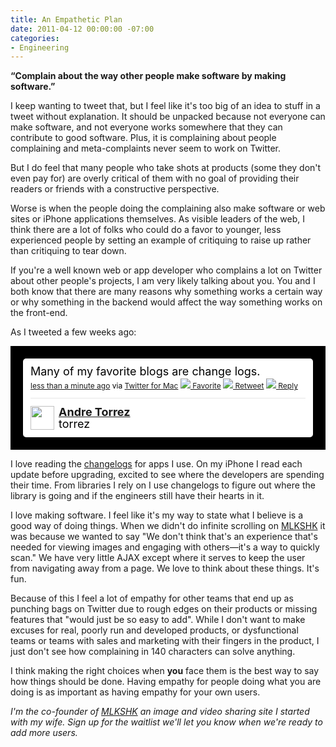 ```yaml
---
title: An Empathetic Plan
date: 2011-04-12 00:00:00 -07:00
categories:
- Engineering
---
```


<p><strong>&#8220;Complain about the way other people make software by making software.&#8221;</strong></p>

<p>I keep wanting to tweet that, but I feel like it's too big of an idea to stuff in a tweet without explanation. It should be unpacked because not everyone can make software, and not everyone works somewhere that they can contribute to good software. Plus, it is complaining about people complaining and meta-complaints never seem to work on Twitter.</p>

<p>But I do feel that many people who take shots at products (some they don't even pay for) are overly critical of them with no goal of providing their readers or friends with a constructive perspective.</p>

<p>Worse is when the people doing the complaining also make software or web sites or iPhone applications themselves. As visible leaders of the web, I think there are a lot of folks who could do a favor to younger, less experienced people by setting an example of critiquing to raise up rather than critiquing to tear down.</p>

<p>If you're a well known web or app developer who complains a lot on Twitter about other people's projects, I am very likely talking about you. You and I both know that there are many reasons why something works a certain way or why something in the backend would affect the way something works on the front-end. </p>

<p>As I tweeted a few weeks ago:</p>

<!-- http://twitter.com/torrez/status/49229068197048320 --> <style type='text/css'>.bbpBox49229068197048320 {background:url(http://a1.twimg.com/profile_background_images/734772/Picture_13.png) #000000;padding:20px;} p.bbpTweet{background:#fff;padding:10px 12px 10px 12px;margin:0;min-height:48px;color:#000;font-size:18px !important;line-height:22px;-moz-border-radius:5px;-webkit-border-radius:5px} p.bbpTweet span.metadata{display:block;width:100%;clear:both;margin-top:8px;padding-top:12px;height:40px;border-top:1px solid #fff;border-top:1px solid #e6e6e6} p.bbpTweet span.metadata span.author{line-height:19px} p.bbpTweet span.metadata span.author img{float:left;margin:0 7px 0 0px;width:38px;height:38px} p.bbpTweet a:hover{text-decoration:underline}p.bbpTweet span.timestamp{font-size:12px;display:block}</style> <div class='bbpBox49229068197048320'><p class='bbpTweet'>Many of my favorite blogs are change logs.<span class='timestamp'><a title='Sat Mar 19 22:01:39 +0000 2011' href='http://twitter.com/torrez/status/49229068197048320'>less than a minute ago</a> via <a href="http://itunes.apple.com/us/app/twitter/id409789998?mt=12" rel="nofollow">Twitter for Mac</a> <a href='http://twitter.com/intent/favorite?tweet_id=49229068197048320'><img src='http://si0.twimg.com/images/dev/cms/intents/icons/favorite.png' /> Favorite</a> <a href='http://twitter.com/intent/retweet?tweet_id=49229068197048320'><img src='http://si0.twimg.com/images/dev/cms/intents/icons/retweet.png' /> Retweet</a> <a href='http://twitter.com/intent/tweet?in_reply_to=49229068197048320'><img src='http://si0.twimg.com/images/dev/cms/intents/icons/reply.png' /> Reply</a></span><span class='metadata'><span class='author'><a href='http://twitter.com/torrez'><img src='http://a3.twimg.com/profile_images/1296558662/logo-blue-white_normal.png' /></a><strong><a href='http://twitter.com/torrez'>Andre Torrez</a></strong><br/>torrez</span></span></p></div> <!-- end of tweet -->

<p>I love reading the <a href="http://en.wikipedia.org/wiki/Changelog">changelogs</a> for apps I use. On my iPhone I read each update before upgrading, excited to see where the developers are spending their time. From libraries I rely on I use changelogs to figure out where the library is going and if the engineers still have their hearts in it. </p>

<p>I love making software. I feel like it's my way to state what I believe is a good way of doing things. When we didn't do infinite scrolling on <a href="http://mlkshk.com/">MLKSHK</a> it was because we wanted to say "We don't think that's an experience that's needed for viewing images and engaging with others&#8212;it's a way to quickly scan." We have very little AJAX except where it serves to keep the user from navigating away from a page. We love to think about these things. It's fun.</p>

<p>Because of this I feel a lot of empathy for other teams that end up as punching bags on Twitter due to rough edges on their products or missing features that "would just be so easy to add". While I don't want to make excuses for real, poorly run and developed products, or dysfunctional teams or teams with sales and marketing with their fingers in the product, I just don't see how complaining in 140 characters can solve anything.</p>

<p>I think making the right choices when <strong>you</strong> face them is the best way to say how things should be done. Having empathy for people doing what you are doing is as important as having empathy for your own users.</p>

<p><em>I'm the co-founder of <a href="http://mlkshk.com/">MLKSHK</a> an image and video sharing site I started with my wife. Sign up for the waitlist we'll let you know when we're ready to add more users.</em></p>
